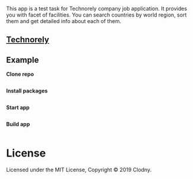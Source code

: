 This app is a test task for Technorely company job application. It provides you with facet of facilities. You can search countries by world region, sort them and get detailed info about each of them. 

## [Technorely](https://technorely.com/)

## Example

**Clone repo**

```git clone git@github.com:clodny/technorely.git
```

**Install packages**

```yarn
```

**Start app**

```yarn start
```

**Build app**

```yarn build
```

# License

Licensed under the MIT License, Copyright © 2019 Clodny.

